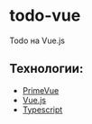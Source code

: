 # todo-vue

Todo на Vue.js

## Технологии:

- [PrimeVue](https://primevue.org/)
- [Vue.js](https://vuejs.org/)
- [Typescript](https://www.typescriptlang.org/)
